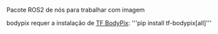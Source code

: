 Pacote ROS2 de nós para trabalhar com imagem

bodypix requer a instalação de [TF BodyPix](https://github.com/de-code/python-tf-bodypix): '''pip install tf-bodypix[all]'''
